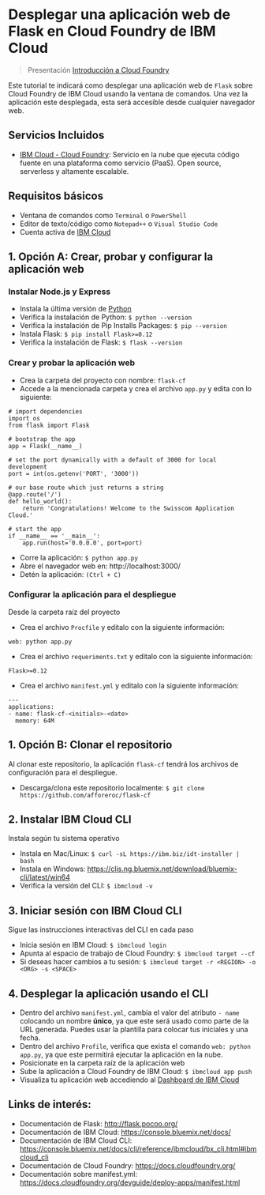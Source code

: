 # Desplegar una aplicación web de Flask en Cloud Foundry de IBM Cloud

> Presentación [Introducción a Cloud Foundry](https://ibm.box.com/v/cf-ppt)

Este tutorial te indicará como desplegar una aplicación web de `Flask` sobre Cloud Foundry de IBM Cloud usando la ventana de comandos. Una vez la aplicación este desplegada, esta será accesible desde cualquier navegador web. 

## Servicios Incluidos
* [IBM Cloud - Cloud Foundry](https://www.ibm.com/cloud/cloud-foundry): Servicio en la nube que ejecuta código fuente en una plataforma como servicio (PaaS). Open source, serverless y altamente escalable.

## Requisitos básicos
* Ventana de comandos como `Terminal` o `PowerShell`
* Editor de texto/código como `Notepad++` o `Visual Studio Code`
* Cuenta activa de [IBM Cloud](https://console.bluemix.net)

## 1. Opción A: Crear, probar y configurar la aplicación web

### Instalar Node.js y Express
* Instala la última versión de [Python](https://www.python.org/downloads/)
* Verifica la instalación de Python: `$ python --version`
* Verifica la instalación de Pip Installs Packages: `$ pip --version`
* Instala Flask: `$ pip install Flask>=0.12`
* Verifica la instalación de Flask: `$ flask --version`

### Crear y probar la aplicación web
* Crea la carpeta del proyecto con nombre: `flask-cf`
* Accede a la mencionada carpeta y crea el archivo `app.py` y edita con lo siguiente:
```
# import dependencies
import os
from flask import Flask

# bootstrap the app
app = Flask(__name__)

# set the port dynamically with a default of 3000 for local development
port = int(os.getenv('PORT', '3000'))

# our base route which just returns a string
@app.route('/')
def hello_world():
    return 'Congratulations! Welcome to the Swisscom Application Cloud.'

# start the app
if __name__ == '__main__':
    app.run(host='0.0.0.0', port=port)
```
* Corre la aplicación: `$ python app.py`
* Abre el navegador web en: http://localhost:3000/
* Detén la aplicación: `(Ctrl + C)`

### Configurar la aplicación para el despliegue
Desde la carpeta raíz del proyecto
* Crea el archivo `Procfile` y editalo con la siguiente información:
```
web: python app.py
```
* Crea el archivo `requeriments.txt` y editalo con la siguiente información:
```
Flask>=0.12
```
* Crea el archivo `manifest.yml` y editalo con la siguiente información:
```
---
applications:
- name: flask-cf-<initials>-<date>
  memory: 64M
```

## 1. Opción B: Clonar el repositorio
Al clonar este repositorio, la aplicación `flask-cf` tendrá los archivos de configuración para el despliegue.
* Descarga/clona este repositorio localmente: `$ git clone https://github.com/afforeroc/flask-cf`

## 2. Instalar IBM Cloud CLI
Instala según tu sistema operativo
* Instala en Mac/Linux: `$ curl -sL https://ibm.biz/idt-installer | bash`
* Instala en Windows: https://clis.ng.bluemix.net/download/bluemix-cli/latest/win64
* Verifica la versión del CLI: `$ ibmcloud -v`

## 3. Iniciar sesión con IBM Cloud CLI
Sigue las instrucciones interactivas del CLI en cada paso 
* Inicia sesión en IBM Cloud: `$ ibmcloud login`
* Apunta al espacio de trabajo de Cloud Foundry: `$ ibmcloud target --cf`
* Si deseas hacer cambios a tu sesión: `$ ibmcloud target -r <REGION> -o <ORG> -s <SPACE>`

## 4. Desplegar la aplicación usando el CLI
* Dentro del archivo `manifest.yml`, cambia el valor del atributo `- name` colocando un nombre **único**, ya que este será usado como parte de la URL generada. Puedes usar la plantilla para colocar tus iniciales y una fecha.
* Dentro del archivo `Profile`, verifica que exista el comando `web: python app.py`, ya que este permitirá ejecutar la aplicación en la nube.
* Posicionate en la carpeta raíz de la aplicación web
* Sube la aplicación a Cloud Foundry de IBM Cloud: `$ ibmcloud app push`
* Visualiza tu aplicación web accediendo al [Dashboard de IBM Cloud](https://console.bluemix.net/dashboard/apps)

## Links de interés:
* Documentación de Flask: http://flask.pocoo.org/
* Documentación de IBM Cloud: https://console.bluemix.net/docs/
* Documentación de IBM Cloud CLI: https://console.bluemix.net/docs/cli/reference/ibmcloud/bx_cli.html#ibmcloud_cli
* Documentación de Cloud Foundry: https://docs.cloudfoundry.org/ 
* Documentación sobre manifest.yml: https://docs.cloudfoundry.org/devguide/deploy-apps/manifest.html